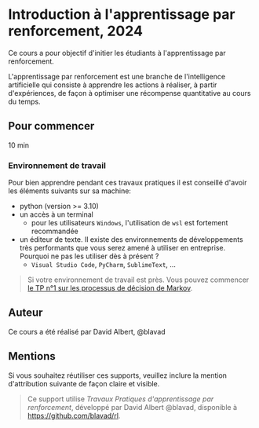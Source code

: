 # Introduction à l'apprentissage par renforcement, 2024

Ce cours a pour objectif d'initier les étudiants à l'apprentissage par renforcement.

L'apprentissage par renforcement est une branche de l'intelligence artificielle qui consiste à apprendre les actions à réaliser, à partir d'expériences, de façon à optimiser une récompense quantitative au cours du temps.

## Pour commencer

10 min

### Environnement de travail

Pour bien apprendre pendant ces travaux pratiques il est conseillé d'avoir les éléments suivants sur sa machine:

- python (version >= 3.10)
- un accès à un terminal
  - pour les utilisateurs `Windows`, l'utilisation de `wsl` est fortement recommandée
- un éditeur de texte. Il existe des environnements de développements très performants que vous serez amené à utiliser en entreprise. Pourquoi ne pas les utiliser dès à présent ?
  - `Visual Studio Code`, `PyCharm`, `SublimeText`, ...

> Si votre environnement de travail est près. Vous pouvez commencer [le TP n°1 sur les processus de décision de Markov](./TP1-MDP/README.md).

## Auteur

Ce cours a été réalisé par David Albert, @blavad

## Mentions

Si vous souhaitez réutiliser ces supports, veuillez inclure la mention d'attribution suivante de façon claire et visible.

> Ce support utilise _Travaux Pratiques d'apprentissage par renforcement_, développé par David Albert @blavad, disponible à https://github.com/blavad/rl.
